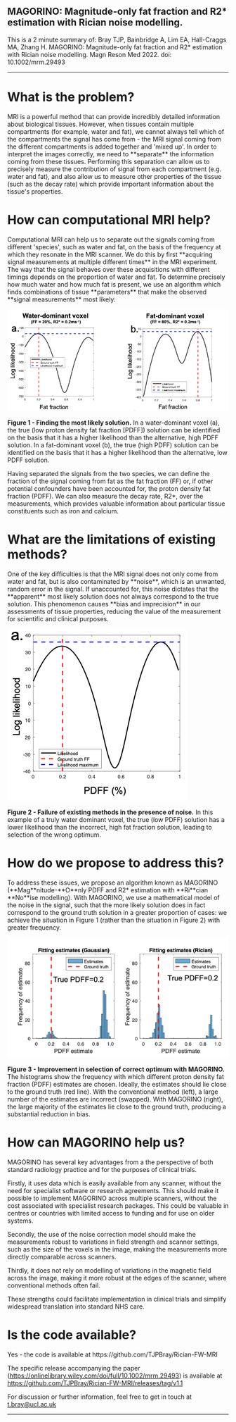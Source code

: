 ## MAGORINO: Magnitude-only fat fraction and R2* estimation with Rician noise modelling.

This is a 2 minute summary of:
Bray TJP, Bainbridge A, Lim EA, Hall-Craggs MA, Zhang H. MAGORINO: Magnitude-only fat fraction and R2* estimation with Rician noise modelling. Magn Reson Med 2022. doi: 10.1002/mrm.29493

<hr>
<h1> What is the problem? </h1>
MRI is a powerful method that can provide incredibly detailed information about biological tissues. However, when tissues contain multiple compartments (for example, water and fat), we cannot always tell which of the compartments the signal has come from - the MRI signal coming from the different compartments is added together and 'mixed up'. In order to interpret the images correctly, we need to **separate** the information coming from these tissues. Performing this separation can allow us to precisely measure the contribution of signal from each compartment (e.g. water and fat), and also allow us to measure other properties of the tissue (such as the decay rate) which provide important information about the tissue's properties. 

<h1> How can computational MRI help? </h1>
Computational MRI can help us to separate out the signals coming from different 'species', such as water and fat, on the basis of the frequency at which they resonate in the MRI scanner. We do this by first **acquiring signal measurements at multiple different times** in the MRI experiment. The way that the signal behaves over these acquisitions with different timings depends on the proportion of water and fat. To determine precisely how much water and how much fat is present, we use an algorithm which finds combinations of tissue **parameters** that make the observed **signal measurements** most likely:

![My photo](/Images/Fig1c.png)

**Figure 1 - Finding the most likely solution.** In a water-dominant voxel (a), the true (low proton density fat fraction [PDFF]) solution can be identified on the basis that it has a higher likelihood than the alternative, high PDFF solution. In a fat-dominant voxel (b), the true (high PDFF) solution can be identified on the basis that it has a higher likelihood than the alternative, low PDFF solution.

Having separated the signals from the two species, we can define the fraction of the signal coming from fat as the fat fraction (FF) or, if other potential confounders have been accounted for, the proton density fat fraction (PDFF). We can also measure the decay rate, R2*, over the measurements, which provides valuable information about particular tissue constituents such as iron and calcium. 

<h1> What are the limitations of existing methods? </h1>
One of the key difficulties is that the MRI signal does not only come from water and fat, but is also contaminated by **noise**, which is an unwanted, random error in the signal. If unaccounted for, this noise dictates that the **apparent** most likely solution does not always correspond to the true solution. This phenomenon causes **bias and imprecision** in our assessments of tissue properties, reducing the value of the measurement for scientific and clinical purposes. 

![My photo](/Images/Fig2.png)

**Figure 2 - Failure of existing methods in the presence of noise.** In this example of a truly water dominant voxel, the true (low PDFF) solution has a lower likelihood than the incorrect, high fat fraction solution, leading to selection of the wrong optimum. 

<h1> How do we propose to address this? </h1>
To address these issues, we propose an algorithm known as MAGORINO (**Mag**nitude-**O**nly PDFF and R2* estimation with **Ri**cian **No**ise modelling). With MAGORINO, we use a mathematical model of the noise in the signal, such that the more likely solution does in fact correspond to the ground truth solution in a greater proportion of cases: we achieve the situation in Figure 1 (rather than the situation in Figure 2) with greater frequency. 

![My photo](/Images/Fig3.png)

**Figure 3 - Improvement in selection of correct optimum with MAGORINO.** The histograms show the frequency with which different proton density fat fraction (PDFF) estimates are chosen. Ideally, the estimates should lie close to the ground truth (red line). With the conventional method (left), a large number of the estimates are incorrect (swapped). With MAGORINO (right), the large majority of the estimates lie close to the ground truth, producing a substantial reduction in bias. 

<h1> How can MAGORINO help us? </h1>
MAGORINO has several key advantages from a the perspective of both standard radiology practice and for the purposes of clinical trials. 

Firstly, it uses data which is easily available from any scanner, without the need for specialist software or research agreements. This should make it possible to implement MAGORINO across multiple scanners, without the cost associated with specialist research packages. This could be valuable in centres or countries with limited access to funding and for use on older systems. 

Secondly, the use of the noise correction model should make the measurements robust to variations in field strength and scanner settings, such as the size of the voxels in the image, making the measurements more directly comparable across scanners. 

Thirdly, it does not rely on modelling of variations in the magnetic field across the image, making it more robust at the edges of the scanner, where conventional methods often fail. 

These strengths could facilitate implementation in clinical trials and simplify widespread translation into standard NHS care. 

<h1> Is the code available? </h1>
Yes - the code is available at
https://github.com/TJPBray/Rician-FW-MRI

The specific release accompanying the paper (https://onlinelibrary.wiley.com/doi/full/10.1002/mrm.29493) is available at 
https://github.com/TJPBray/Rician-FW-MRI/releases/tag/v1.1

For discussion or further information, feel free to get in touch at
t.bray@ucl.ac.uk

<hr>

